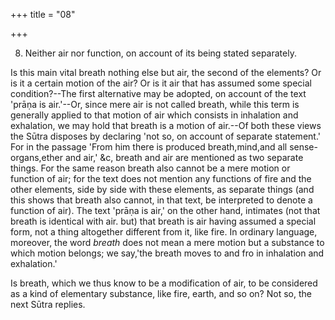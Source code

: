 +++
title = "08"

+++


8. Neither air nor function, on account of its being stated separately.

Is this main vital breath nothing else but air, the second of the elements? Or is it a certain motion of the air? Or is it air that has assumed some special condition?--The first alternative may be adopted, on account of the text 'prāṇa is air.'--Or, since mere air is not called breath, while this term is generally applied to that motion of air which consists in inhalation and exhalation, we may hold that breath is a motion of air.--Of both these views the Sūtra disposes by declaring 'not so, on account of separate statement.' For in the passage 'From him there is produced breath,mind,and all sense-organs,ether and air,' &c, breath and air are mentioned as two separate things. For the same reason breath also cannot be a mere motion or function of air; for the text does not mention any functions of fire and the other elements, side by side with these elements, as separate things (and this shows that breath also cannot, in that text, be interpreted to denote a function of air). The text 'prāṇa is air,' on the other hand, intimates (not that breath is identical with air. but) that breath is air having assumed a special form, not a thing altogether different from it, like fire. In ordinary language, moreover, the word _breath_ does not mean a mere motion but a substance to which motion belongs; we say,'the breath moves to and fro in inhalation and exhalation.'

Is breath, which we thus know to be a modification of air, to be considered as a kind of elementary substance, like fire, earth, and so on? Not so, the next Sūtra replies.


